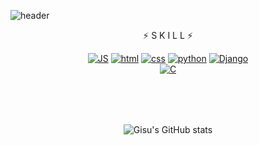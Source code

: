 <!--
**whdms2008/whdms2008** is a ✨ _special_ ✨ repository because its `README.md` (this file) appears on your GitHub profile.

Here are some ideas to get you started:

- 🔭 I’m currently working on ...
- 🌱 I’m currently learning ...
- 👯 I’m looking to collaborate on ...
- 🤔 I’m looking for help with ...
- 💬 Ask me about ...
- 📫 How to reach me: ...
- 😄 Pronouns: ...
- ⚡ Fun fact: ...
-->

![header](https://capsule-render.vercel.app/api?type=waving&color=gradient&height=300&section=header&text=Gisuuu🎨&fontSize=70)

<div align=center>

⚡ S K I L L ⚡

[![JS](https://img.shields.io/badge/JavaScript-F7DF1E?style=for-the-badge&logo=JavaScript&logoColor=black)](https://github.com/whdms2008/gratitude_diary) 
[![html](https://img.shields.io/badge/Html-E34F26?style=for-the-badge&logo=Html5&logoColor=white)](https://github.com/whdms2008/gratitude_diary)
[![css](https://img.shields.io/badge/CSS-1572B6?style=for-the-badge&logo=CSS3&logoColor=white)](https://github.com/whdms2008/gratitude_diary) 
[![python](https://img.shields.io/badge/Python-3776AB?style=for-the-badge&logo=Python&logoColor=white)](https://github.com/whdms2008/gratitude_diary)
[![Django](https://img.shields.io/badge/Django-3776AB?style=for-the-badge&logo=Django&logoColor=white)](https://github.com/whdms2008/gratitude_diary)
<br>
[![C](https://img.shields.io/badge/C-3776AB?style=for-the-badge&logo=C&logoColor=white)](https://github.com/whdms2008/gratitude_diary)
<br><br>
##
<br><br>
![Gisu's GitHub stats](https://github-readme-stats.vercel.app/api?username=Hangisu&show_icons=true&theme=radical)
<br><br><br>
</div>
